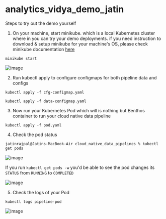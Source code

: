 # analytics_vidya_demo_jatin

Steps to try out the demo yourself

1. On your machine, start minikube. which is a local Kubernetes cluster where in you can try your demo deployments. if you need instruction to download & setup minikube for your machine's OS, please check minikube documentation [here](https://minikube.sigs.k8s.io/docs/start/)

`minikube start`

![image](https://user-images.githubusercontent.com/32235493/214908056-f636a0ea-b5e9-4889-bc1b-31dc4560419b.png)

2. Run kubectl apply to configure configmaps for both pipeline data and configs

`kubectl apply -f cfg-configmap.yaml`

`kubectl apply -f data-configmap.yaml`

3. Now run your Kubernetes Pod which will is nothing but Benthos container to run your cloud native data pipeline

`kubectl apply -f pod.yaml`

4. Check the pod status

`jatinrajpal@Jatins-MacBook-Air cloud_native_data_pipelines % kubectl get pods`

![image](https://user-images.githubusercontent.com/32235493/214910793-6d8c6b0d-aa4e-4a6e-be45-be8843381f73.png)

If you run `kubectl get pods -w` you'd be able to see the pod changes its `STATUS` from `RUNNING` to `COMPLETED`

![image](https://user-images.githubusercontent.com/32235493/214910593-939466a1-938a-40a8-bb6d-05faacbc63b7.png)

5. Check the logs of your Pod

`kubectl logs pipeline-pod`

![image](https://user-images.githubusercontent.com/32235493/214910383-b76e6bca-0fe7-4e3d-b1ce-2649ebf32391.png)
